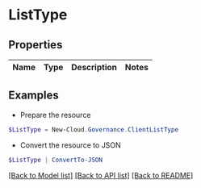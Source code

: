 # ListType
## Properties

Name | Type | Description | Notes
------------ | ------------- | ------------- | -------------

## Examples

- Prepare the resource
```powershell
$ListType = New-Cloud.Governance.ClientListType 
```

- Convert the resource to JSON
```powershell
$ListType | ConvertTo-JSON
```

[[Back to Model list]](../README.md#documentation-for-models) [[Back to API list]](../README.md#documentation-for-api-endpoints) [[Back to README]](../README.md)

